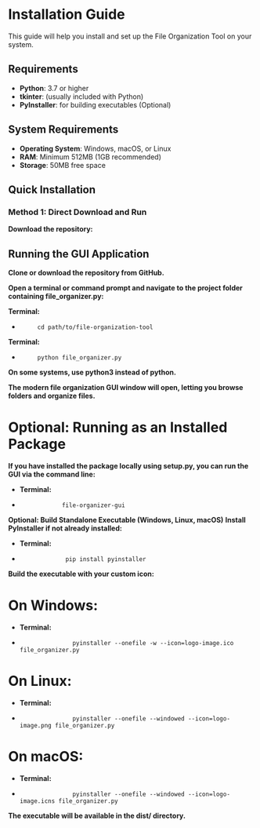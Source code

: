 # Installation Guide

This guide will help you install and set up the File Organization Tool on your system.

## Requirements

- **Python**: 3.7 or higher
- **tkinter**: (usually included with Python)
- **PyInstaller**: for building executables (Optional)

## System Requirements

- **Operating System**: Windows, macOS, or Linux
- **RAM**: Minimum 512MB (1GB recommended)
- **Storage**: 50MB free space

## Quick Installation

### Method 1: Direct Download and Run

 **Download the repository:**

## Running the GUI Application
 **Clone or download the repository from GitHub.**

  **Open a terminal or command prompt and navigate to the project folder containing file_organizer.py:**

 **Terminal:**
 -          cd path/to/file-organization-tool

 **Terminal:**
 -          python file_organizer.py

 **On some systems, use python3 instead of python.**

**The modern file organization GUI window will open, letting you browse folders and organize files.**

# Optional: Running as an Installed Package
 **If you have installed the package locally using setup.py, you can run the GUI via the command line:**

-   **Terminal:**
-                 file-organizer-gui

 **Optional: Build Standalone Executable (Windows, Linux, macOS)**
 **Install PyInstaller if not already installed:**

-   **Terminal:**
-                  pip install pyinstaller

 **Build the executable with your custom icon:**

# On Windows:
-    **Terminal:**
-                    pyinstaller --onefile -w --icon=logo-image.ico file_organizer.py

# On Linux:
-    **Terminal:**
-                    pyinstaller --onefile --windowed --icon=logo-image.png file_organizer.py

# On macOS:
-    **Terminal:**
-                    pyinstaller --onefile --windowed --icon=logo-image.icns file_organizer.py

 **The executable will be available in the dist/ directory.**